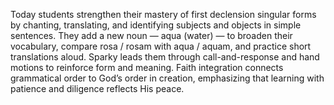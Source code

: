 Today students strengthen their mastery of first declension singular forms by chanting, translating, and identifying subjects and objects in simple sentences.
They add a new noun — aqua (water) — to broaden their vocabulary, compare rosa / rosam with aqua / aquam, and practice short translations aloud.
Sparky leads them through call-and-response and hand motions to reinforce form and meaning.
Faith integration connects grammatical order to God’s order in creation, emphasizing that learning with patience and diligence reflects His peace.
